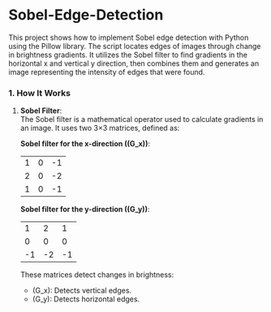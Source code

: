 # Sobel-Edge-Detection

This project shows how to implement Sobel edge detection with Python using the Pillow library. The script locates edges of images through change in brightness gradients. It utilizes the Sobel filter to find gradients in the horizontal x and vertical y direction, then combines them and generates an image representing the intensity of edges that were found.

### 1. How It Works

1. **Sobel Filter**:  
   The Sobel filter is a mathematical operator used to calculate gradients in an image. It uses two 3×3 matrices, defined as:

   **Sobel filter for the x-direction (\(G_x\))**:  
   <table>
      <tr><td>  1 </td><td>  0 </td><td> -1 </td></tr>
      <tr><td>  2 </td><td>  0 </td><td> -2 </td></tr>
      <tr><td>  1 </td><td>  0 </td><td> -1 </td></tr>
   </table>

   **Sobel filter for the y-direction (\(G_y\))**:  
   <table>
      <tr><td>  1 </td><td>  2 </td><td>  1 </td></tr>
      <tr><td>  0 </td><td>  0 </td><td>  0 </td></tr>
      <tr><td> -1 </td><td> -2 </td><td> -1 </td></tr>
   </table>

   These matrices detect changes in brightness:  
   - \(G_x\): Detects vertical edges.  
   - \(G_y\): Detects horizontal edges.


